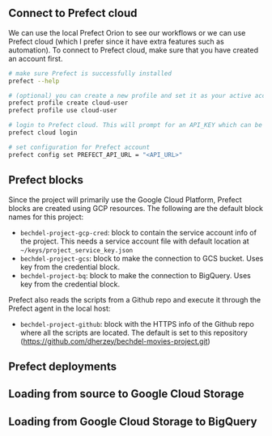## Connect to Prefect cloud
We can use the local Prefect Orion to see our workflows or we can use Prefect cloud (which I prefer since it have extra features such as automation). To connect to Prefect cloud, make sure that you have created an account first.
```bash
# make sure Prefect is successfully installed
prefect --help

# (optional) you can create a new profile and set it as your active account
prefect profile create cloud-user
prefect profile use cloud-user

# login to Prefect cloud. This will prompt for an API_KEY which can be generated
prefect cloud login

# set configuration for Prefect account
prefect config set PREFECT_API_URL = "<API_URL>"
```

## Prefect blocks
Since the project will primarily use the Google Cloud Platform, Prefect blocks are created using GCP resources. The following are the default block names for this project:
- `bechdel-project-gcp-cred`: block to contain the service account info of the project. This needs a service account file with default location at `~/keys/project_service_key.json`
- `bechdel-project-gcs`: block to make the connection to GCS bucket. Uses key from the credential block.
- `bechdel-project-bq`: block to make the  connection to BigQuery. Uses key from the credential block.

Prefect also reads the scripts from a Github repo and execute it through the Prefect agent in the local host:
- `bechdel-project-github`: block with the HTTPS info of the Github repo where all the scripts are located. The default is set to this repository (https://github.com/dherzey/bechdel-movies-project.git)

## Prefect deployments

## Loading from source to Google Cloud Storage

## Loading from Google Cloud Storage to BigQuery